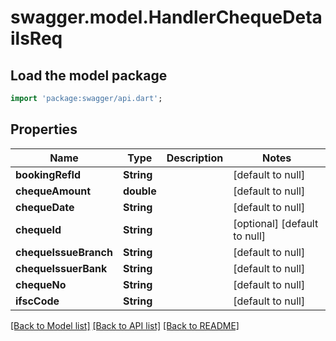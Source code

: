 # swagger.model.HandlerChequeDetailsReq

## Load the model package
```dart
import 'package:swagger/api.dart';
```

## Properties
Name | Type | Description | Notes
------------ | ------------- | ------------- | -------------
**bookingRefId** | **String** |  | [default to null]
**chequeAmount** | **double** |  | [default to null]
**chequeDate** | **String** |  | [default to null]
**chequeId** | **String** |  | [optional] [default to null]
**chequeIssueBranch** | **String** |  | [default to null]
**chequeIssuerBank** | **String** |  | [default to null]
**chequeNo** | **String** |  | [default to null]
**ifscCode** | **String** |  | [default to null]

[[Back to Model list]](../README.md#documentation-for-models) [[Back to API list]](../README.md#documentation-for-api-endpoints) [[Back to README]](../README.md)

